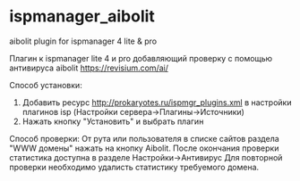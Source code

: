 # ispmanager_aibolit
aibolit plugin for ispmanager 4 lite &amp; pro

Плагин к ispmanager lite 4 и pro добавляющий проверку с помощью антивируса aibolit https://revisium.com/ai/ 

Способ установки: 
1) Добавить ресурс http://prokaryotes.ru/ispmgr_plugins.xml в настройки плагинов  isp
(Настройки сервера->Плагины->Источники)
2) Нажать кнопку "Установить" и выбрать плагин

Способ проверки:
От рута или пользователя в списке сайтов раздела "WWW домены" нажать на кнопку Aibolit.
После окончания проверки статистика доступна в разделе Настройки->Антивирус
Для повторной проверки необходимо удалисть статистику требуемого домена.

